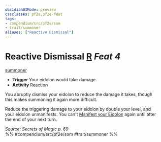 ```yaml
---
obsidianUIMode: preview
cssclasses: pf2e,pf2e-feat
tags:
- compendium/src/pf2e/som
- trait/summoner
aliases: ["Reactive Dismissal"]
---
```

# Reactive Dismissal  [R](rules/core-rulebook/chapter-9-playing-the-game.md#Actions "Reaction") *Feat 4*  
[summoner](rules/traits/summoner-som.md "Summoner Class Trait")  

- **Trigger** Your eidolon would take damage.
- **Activity** Reaction

You abruptly dismiss your eidolon to reduce the damage it takes, though this makes summoning it again more difficult.

Reduce the triggering damage to your eidolon by double your level, and your eidolon unmanifests. You can't [Manifest your Eidolon](rules/actions/manifest-eidolon-som.md) again until after the end of your next turn.

*Source: Secrets of Magic p. 69*  
%% #compendium/src/pf2e/som #trait/summoner %%